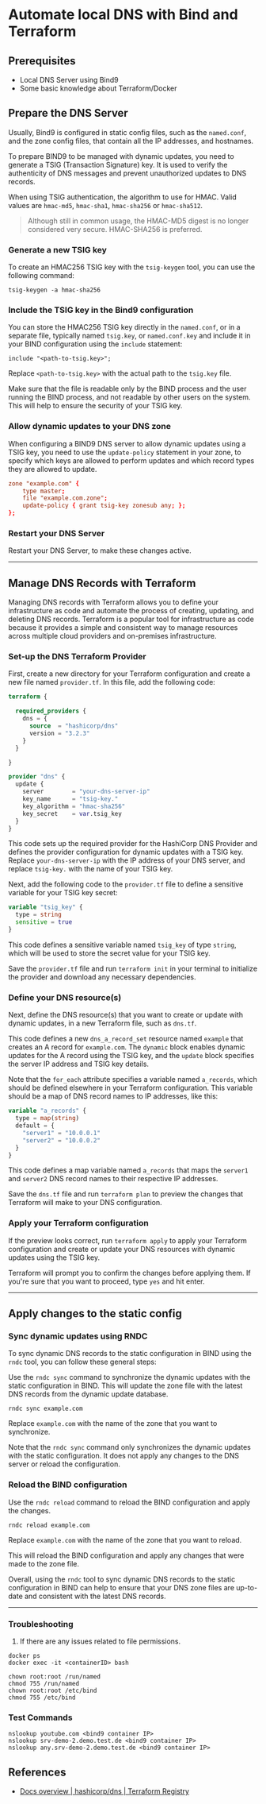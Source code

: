 # Automate local DNS with Bind and Terraform

## Prerequisites

- Local DNS Server using Bind9
- Some basic knowledge about Terraform/Docker


## Prepare the DNS Server

Usually, Bind9 is configured in static config files, such as the `named.conf`, and the zone config files, that contain all the IP addresses, and hostnames.

To prepare BIND9 to be managed with dynamic updates, you need to generate a TSIG (Transaction Signature) key. It is used to verify the authenticity of DNS messages and prevent unauthorized updates to DNS records.

When using TSIG authentication, the algorithm to use for HMAC. Valid values are `hmac-md5`, `hmac-sha1`, `hmac-sha256` or `hmac-sha512`.

> Although still in common usage, the HMAC-MD5 digest is no longer considered very secure. HMAC-SHA256 is preferred.


### Generate a new TSIG key

To create an HMAC256 TSIG key with the `tsig-keygen` tool, you can use the following command:

```
tsig-keygen -a hmac-sha256
```


### Include the TSIG key in the Bind9 configuration

You can store the HMAC256 TSIG key directly in the `named.conf`, or in a separate file, typically named `tsig.key`, or `named.conf.key` and include it in your BIND configuration using the `include` statement:

```
include "<path-to-tsig.key>";
```

Replace `<path-to-tsig.key>` with the actual path to the `tsig.key` file.

Make sure that the file is readable only by the BIND process and the user running the BIND process, and not readable by other users on the system. This will help to ensure the security of your TSIG key.

### Allow dynamic updates to your DNS zone

When configuring a BIND9 DNS server to allow dynamic updates using a TSIG key, you need to use the ﻿`update-policy` statement in your zone, to specify which keys are allowed to perform updates and which record types they are allowed to update.

```conf
zone "example.com" {
    type master;
    file "example.com.zone";
    update-policy { grant tsig-key zonesub any; };
};
```

### Restart your DNS Server

Restart your DNS Server, to make these changes active.

---
## Manage DNS Records with Terraform

Managing DNS records with Terraform allows you to define your infrastructure as code and automate the process of creating, updating, and deleting DNS records. Terraform is a popular tool for infrastructure as code because it provides a simple and consistent way to manage resources across multiple cloud providers and on-premises infrastructure.

### Set-up the DNS Terraform Provider

First, create a new directory for your Terraform configuration and create a new file named `provider.tf`. In this file, add the following code:

```tf
terraform {

  required_providers {
    dns = {
      source  = "hashicorp/dns"
      version = "3.2.3"
    }
  }

}

provider "dns" {
  update {
    server        = "your-dns-server-ip"
    key_name      = "tsig-key."
    key_algorithm = "hmac-sha256"
    key_secret    = var.tsig_key
  }
}
```

This code sets up the required provider for the HashiCorp DNS Provider and defines the provider configuration for dynamic updates with a TSIG key. Replace `your-dns-server-ip` with the IP address of your DNS server, and replace `tsig-key.` with the name of your TSIG key.

Next, add the following code to the `provider.tf` file to define a sensitive variable for your TSIG key secret:

```tf
variable "tsig_key" {
  type = string
  sensitive = true
}
```

This code defines a sensitive variable named `tsig_key` of type `string`, which will be used to store the secret value for your TSIG key.

Save the `provider.tf` file and run `terraform init` in your terminal to initialize the provider and download any necessary dependencies.

### Define your DNS resource(s)

Next, define the DNS resource(s) that you want to create or update with dynamic updates, in a new Terraform file, such as `dns.tf`.

This code defines a new `dns_a_record_set` resource named `example` that creates an A record for `example.com`. The `dynamic` block enables dynamic updates for the A record using the TSIG key, and the `update` block specifies the server IP address and TSIG key details.

Note that the `for_each` attribute specifies a variable named `a_records`, which should be defined elsewhere in your Terraform configuration. This variable should be a map of DNS record names to IP addresses, like this:

```tf
variable "a_records" {
  type = map(string)
  default = {
    "server1" = "10.0.0.1"
    "server2" = "10.0.0.2"
  }
}
```

This code defines a map variable named `a_records` that maps the `server1` and `server2` DNS record names to their respective IP addresses.

Save the `dns.tf` file and run `terraform plan` to preview the changes that Terraform will make to your DNS configuration.

### Apply your Terraform configuration

If the preview looks correct, run `terraform apply` to apply your Terraform configuration and create or update your DNS resources with dynamic updates using the TSIG key.

Terraform will prompt you to confirm the changes before applying them. If you're sure that you want to proceed, type `yes` and hit enter.

---
## Apply changes to the static config

### Sync dynamic updates using RNDC

To sync dynamic DNS records to the static configuration in BIND using the `rndc` tool, you can follow these general steps:

Use the `rndc sync` command to synchronize the dynamic updates with the static configuration in BIND. This will update the zone file with the latest DNS records from the dynamic update database.

```
rndc sync example.com
```

Replace `example.com` with the name of the zone that you want to synchronize.

Note that the `rndc sync` command only synchronizes the dynamic updates with the static configuration. It does not apply any changes to the DNS server or reload the configuration.

### Reload the BIND configuration

Use the `rndc reload` command to reload the BIND configuration and apply the changes.

```
rndc reload example.com
```

Replace `example.com` with the name of the zone that you want to reload.

This will reload the BIND configuration and apply any changes that were made to the zone file.

Overall, using the `rndc` tool to sync dynamic DNS records to the static configuration in BIND can help to ensure that your DNS zone files are up-to-date and consistent with the latest DNS records.

---

### Troubleshooting
1. If there are any issues related to file permissions.
```
docker ps
docker exec -it <containerID> bash

chown root:root /run/named
chmod 755 /run/named
chown root:root /etc/bind
chmod 755 /etc/bind
```

### Test Commands
```
nslookup youtube.com <bind9 container IP>
nslookup srv-demo-2.demo.test.de <bind9 container IP>
nslookup any.srv-demo-2.demo.test.de <bind9 container IP>
```
## References

- [Docs overview | hashicorp/dns | Terraform Registry](https://registry.terraform.io/providers/hashicorp/dns/latest/docs)
